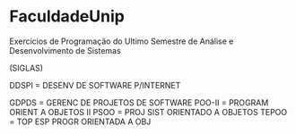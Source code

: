# FaculdadeUnip
Exercicios de Programação do Ultimo Semestre de Análise e Desenvolvimento de Sistemas

(SIGLAS)
<p> DDSPI = DESENV DE SOFTWARE P/INTERNET </p>	
GDPDS = GERENC DE PROJETOS DE SOFTWARE	
POO-II = PROGRAM ORIENT A OBJETOS II	
PSOO = PROJ SIST ORIENTADO A OBJETOS
TEPOO = TOP ESP PROGR ORIENTADA A OBJ	
